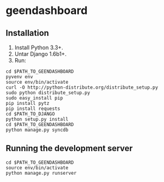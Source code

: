 geendashboard
=============


Installation
------------

1. Install Python 3.3+.
2. Untar Django 1.6b1+.
3. Run:

```
cd $PATH_TO_GEENDASHBOARD
pyvenv env
source env/bin/activate
curl -O http://python-distribute.org/distribute_setup.py
sudo python distribute_setup.py
sudo easy_install pip
pip install pytz
pip install requests
cd $PATH_TO_DJANGO
python setup.py install
cd $PATH_TO_GEENDASHBOARD
python manage.py syncdb
```


Running the development server
------------------------------

```
cd $PATH_TO_GEENDASHBOARD
source env/bin/activate
python manage.py runserver
```
